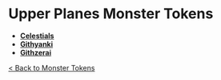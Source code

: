 # Upper Planes Monster Tokens
* **[Celestials](celestials)**
* **[Githyanki](githyanki)**
* **[Githzerai](githzerai)**

[< Back to Monster Tokens](../README.md#monster-tokens)
